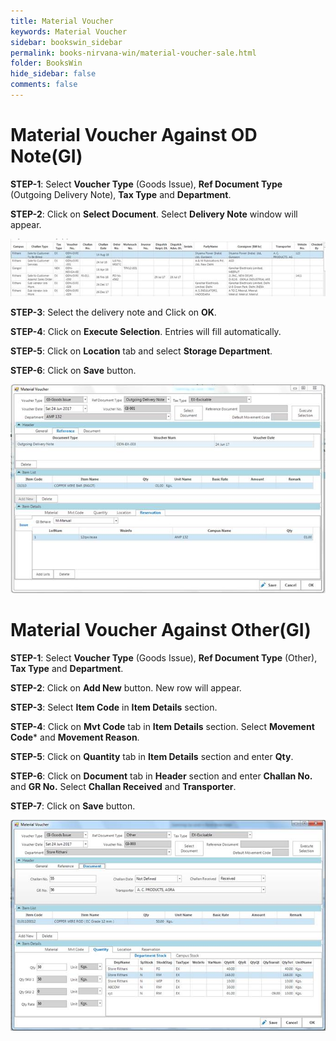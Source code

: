 ```yaml
---
title: Material Voucher 
keywords: Material Voucher 
sidebar: bookswin_sidebar
permalink: books-nirvana-win/material-voucher-sale.html
folder: BooksWin
hide_sidebar: false
comments: false
---
```


# Material Voucher Against OD Note(GI)

**STEP-1**: Select **Voucher Type** (Goods Issue), **Ref Document Type** (Outgoing Delivery Note), **Tax Type** and **Department**.

**STEP-2**: Click on **Select Document**. Select **Delivery Note** window will appear.

![](/images/image8_185.jpg)

**STEP-3**: Select the delivery note and Click on **OK**.

**STEP-4**: Click on **Execute Selection**. Entries will fill automatically.

**STEP-5**: Click on **Location** tab and select **Storage Department**.

**STEP-6**: Click on **Save** button.

![](/images/image8_186.jpg)

# Material Voucher Against Other(GI)

**STEP-1**: Select **Voucher Type** (Goods Issue), **Ref Document Type** (Other), **Tax Type** and **Department**.

**STEP-2**: Click on **Add New** button. New row will appear.

**STEP-3**: Select **Item Code** in **Item Details** section.

**STEP-4**: Click on **Mvt Code** tab in **Item Details** section. Select **Movement Code*** and **Movement Reason**.

**STEP-5**: Click on **Quantity** tab in **Item Details** section and enter **Qty**.

**STEP-6**: Click on **Document** tab in **Header** section and enter **Challan No.** and **GR No.** Select **Challan Received** and **Transporter**.

**STEP-7**: Click on **Save** button.

![](/images/image8_187.jpg)
